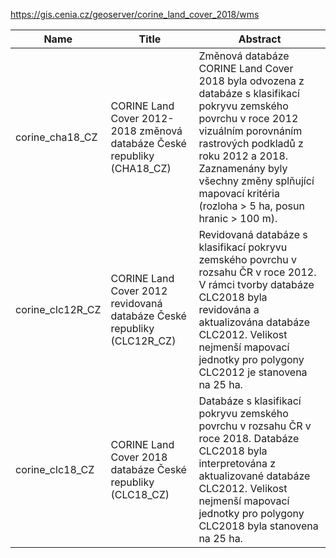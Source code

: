 https://gis.cenia.cz/geoserver/corine_land_cover_2018/wms

|Name|Title|Abstract|
|--|--|--|
|corine_cha18_CZ|CORINE Land Cover 2012-2018 změnová databáze České republiky (CHA18_CZ)|Změnová databáze CORINE Land Cover 2018 byla odvozena z databáze s klasifikací pokryvu zemského povrchu v roce 2012 vizuálním porovnáním rastrových podkladů z roku 2012 a 2018. Zaznamenány byly všechny změny splňující mapovací kritéria (rozloha > 5 ha, posun hranic > 100 m).|
|corine_clc12R_CZ|CORINE Land Cover 2012 revidovaná databáze České republiky (CLC12R_CZ)|Revidovaná databáze s klasifikací pokryvu zemského povrchu v rozsahu ČR v roce 2012. V rámci tvorby databáze CLC2018 byla revidována a aktualizována databáze CLC2012. Velikost nejmenší mapovací jednotky pro polygony CLC2012 je stanovena na 25 ha.|
|corine_clc18_CZ|CORINE Land Cover 2018 databáze České republiky (CLC18_CZ)|Databáze s klasifikací pokryvu zemského povrchu v rozsahu ČR v roce 2018. Databáze CLC2018 byla interpretována z aktualizované databáze CLC2012. Velikost nejmenší mapovací jednotky pro polygony CLC2018 byla stanovena na 25 ha.|
